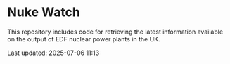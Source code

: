# Nuke Watch

This repository includes code for retrieving the latest information available on the output of EDF nuclear power plants in the UK.

Last updated: 2025-07-06 11:13